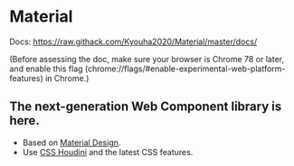 # Material

Docs: https://raw.githack.com/Kyouha2020/Material/master/docs/

(Before assessing the doc, make sure your browser is Chrome 78 or later, and enable
this flag (chrome://flags/#enable-experimental-web-platform-features) in Chrome.)

## The next-generation Web Component library is here.

* Based on [Material Design](https://material.io/).
* Use [CSS Houdini](https://ishoudinireadyyet.com/) and the latest CSS features.
